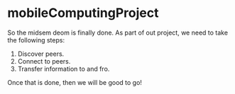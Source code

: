 mobileComputingProject
======================

So the midsem deom is finally done. As part of out project, we need to take the following steps:
1. Discover peers.
2. Connect to peers.
3. Transfer information to and fro.

Once that is done, then we will be good to go!
